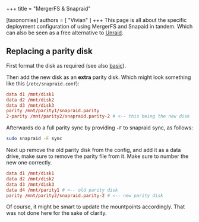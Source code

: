 +++
title = "MergerFS & Snapraid"

[taxonomies]
authors = [ "Vivian" ]
+++
This page is all about the specific deployment configuration of using MergerFS and Snapaid in tandem.
Which can also be seen as a free alternative to [Unraid](https://unraid.net/).

## Replacing a parity disk
First format the disk as required (see also [basic](./basics.md)).

Then add the new disk as an **extra** parity disk.
Which might look something like this (`/etc/snapraid.conf`):
```conf
data d1 /mnt/disk1
data d2 /mnt/disk2
data d3 /mnt/disk3
parity /mnt/parity1/snapraid.parity
2-parity /mnt/parity2/snapraid.parity-2 # <-- this being the new disk

```

Afterwards do a full parity sync by providing `-F` to snapraid sync, as follows:
```bash
sudo snapraid -F sync
```

Next up remove the old parity disk from the config, and add it as a data drive, make sure to remove the parity file from it.
Make sure to number the new one correctly.
```conf
data d1 /mnt/disk1
data d2 /mnt/disk2
data d3 /mnt/disk3
data d4 /mnt/parity1 # <-- old parity disk
parity /mnt/parity2/snapraid.parity-2 # <-- new parity disk
```

Of course, it might be smart to update the mountpoints accordingly.
That was not done here for the sake of clarity.
